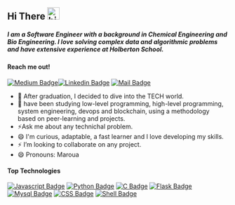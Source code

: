 ## Hi There <img src="https://user-images.githubusercontent.com/1303154/88677602-1635ba80-d120-11ea-84d8-d263ba5fc3c0.gif" width="28px" alt="hi">

##### I am a Software Engineer with a background in Chemical Engineering and Bio Engineering. I love solving complex data and algorithmic problems and have extensive experience at Holberton School.

#### Reach me out!

[![Medium Badge](https://img.shields.io/badge/Maroua_Alaya-12100E?style=for-the-badge&logo=medium&logoColor=white)](https://onsjannet.medium.com/)[![Linkedin Badge](https://img.shields.io/badge/-Maroua-0e76a8?style=flat&labelColor=0e76a8&logo=linkedin&logoColor=white)](https://www.linkedin.com/in/ons-ben-jannet-227197176/) [![Mail Badge](https://img.shields.io/badge/-Maroua-c0392b?style=flat&labelColor=c0392b&logo=gmail&logoColor=white)](mailto:isonsjannet@gmail.com)



- 🔭 After graduation, I decided to dive into the TECH world.
- 🤔  have been studying low-level programming, high-level programming, system engineering, devops and blockchain, using a methodology based on peer-learning and projects.
- ⚡Ask me about any technichal problem.
- 😄 I'm curious, adaptable, a fast learner and I love developing my skills.
- ⚡ I’m looking to collaborate on any project.
- 😄  Pronouns: Maroua

#### Top Technologies



 [![Javascript Badge](https://img.shields.io/badge/JavaScript-F7DF1E?style=for-the-badge&logo=javascript&logoColor=black)](#) [![Python Badge](https://img.shields.io/badge/Python-3776AB?style=for-the-badge&logo=python&logoColor=white)](#) [![C Badge](https://img.shields.io/badge/C-00599C?style=for-the-badge&logo=c&logoColor=white)](#) [![Flask Badge](https://img.shields.io/badge/Flask-000000?style=for-the-badge&logo=flask&logoColor=white)](#) [![Mysql Badge](https://img.shields.io/badge/MySQL-00000F?style=for-the-badge&logo=mysql&logoColor=white)](#) [![CSS Badge]( 	https://img.shields.io/badge/CSS3-1572B6?style=for-the-badge&logo=css3&logoColor=white)](#) [![Shell Badge]( 	https://img.shields.io/badge/Shell_Script-121011?style=for-the-badge&logo=gnu-bash&logoColor=white)](#)
